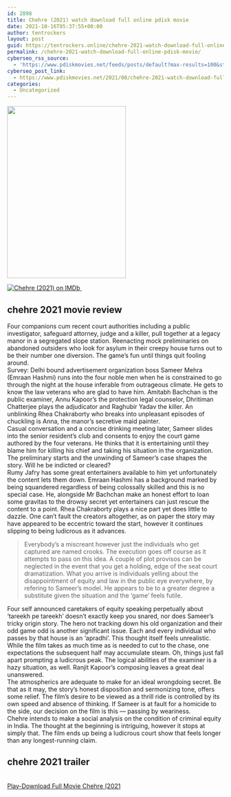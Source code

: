 ```yaml
---
id: 2898
title: Chehre (2021) watch download full online pdisk movie
date: 2021-10-16T05:37:55+00:00
author: tentrockers
layout: post
guid: https://tentrockers.online/chehre-2021-watch-download-full-online-pdisk-movie/
permalink: /chehre-2021-watch-download-full-online-pdisk-movie/
cyberseo_rss_source:
  - 'https://www.pdiskmovies.net/feeds/posts/default?max-results=100&start-index=701'
cyberseo_post_link:
  - https://www.pdiskmovies.net/2021/08/chehre-2021-watch-download-full-online.html
categories:
  - Uncategorized
---
```

<div class="separator">
  <a href="https://1.bp.blogspot.com/-PIs1vEPNkeY/YS4jt9fPlHI/AAAAAAAAaww/MQa_qYGXxbgey-Qt25_dIU4ZonXBA1wswCLcBGAsYHQ/s317/Chehre%2B%25282021%2529%2Bwatch%2Bdownload%2Bfull%2Bonline%2Bpdisk%2Bmovie.jpg"><img loading="lazy" border="0" data-original-height="317" data-original-width="219" height="400" src="https://1.bp.blogspot.com/-PIs1vEPNkeY/YS4jt9fPlHI/AAAAAAAAaww/MQa_qYGXxbgey-Qt25_dIU4ZonXBA1wswCLcBGAsYHQ/w276-h400/Chehre%2B%25282021%2529%2Bwatch%2Bdownload%2Bfull%2Bonline%2Bpdisk%2Bmovie.jpg" width="276" /></a>
</div>

<span class="imdbRatingPlugin" data-style="p2" data-title="tt10309902" data-user="ur63048952"><a href="https://www.imdb.com/title/tt10309902/?ref_=plg_rt_1"><img alt="Chehre
(2021) on IMDb" src="https://ia.media-imdb.com/images/G/01/imdb/plugins/rating/images/imdb_38x18.png" />&nbsp;</a></span>

## chehre 2021 movie review

<div>
  <div>
    Four companions cum recent court authorities including a public investigator, safeguard attorney, judge and a killer, pull together at a legacy manor in a segregated slope station. Reenacting mock preliminaries on abandoned outsiders who look for asylum in their creepy house turns out to be their number one diversion. The game&#8217;s fun until things quit fooling around.&nbsp;
  </div>
  
  <div>
    Survey: Delhi bound advertisement organization boss Sameer Mehra (Emraan Hashmi) runs into the four noble men when he is constrained to go through the night at the house inferable from outrageous climate. He gets to know the law veterans who are glad to have him. Amitabh Bachchan is the public examiner, Annu Kapoor&#8217;s the protection legal counselor, Dhritiman Chatterjee plays the adjudicator and Raghubir Yadav the killer. An unblinking Rhea Chakraborty who breaks into unpleasant episodes of chuckling is Anna, the manor&#8217;s secretive maid painter.&nbsp;
  </div>
  
  <div>
    Casual conversation and a concise drinking meeting later, Sameer slides into the senior resident&#8217;s club and consents to enjoy the court game authored by the four veterans. He thinks that it is entertaining until they blame him for killing his chief and taking his situation in the organization. The preliminary starts and the unwinding of Sameer&#8217;s case shapes the story. Will he be indicted or cleared?&nbsp;
  </div>
  
  <div>
    Rumy Jafry has some great entertainers available to him yet unfortunately the content lets them down. Emraan Hashmi has a background marked by being squandered regardless of being colossally skilled and this is no special case. He, alongside Mr Bachchan make an honest effort to loan some gravitas to the drowsy secret yet entertainers can just rescue the content to a point. Rhea Chakraborty plays a nice part yet does little to dazzle. One can&#8217;t fault the creators altogether, as on paper the story may have appeared to be eccentric toward the start, however it continues slipping to being ludicrous as it advances.&nbsp;
  </div>
  
  <div>
    <blockquote>
      <p>
        Everybody&#8217;s a miscreant however just the individuals who get captured are named crooks. The execution goes off course as it attempts to pass on this idea. A couple of plot provisos can be neglected in the event that you get a holding, edge of the seat court dramatization. What you arrive is individuals yelling about the disappointment of equity and law in the public eye everywhere, by refering to Sameer&#8217;s model. He appears to be to a greater degree a substitute given the situation and the &#8216;game&#8217; feels futile.&nbsp;
      </p>
    </blockquote>
  </div>
  
  <div>
    Four self announced caretakers of equity speaking perpetually about &#8216;tareekh pe tareekh&#8217; doesn&#8217;t exactly keep you snared, nor does Sameer&#8217;s tricky origin story. The hero not tracking down his old organization and their odd game odd is another significant issue. Each and every individual who passes by that house is an &#8216;apradhi&#8217;. This thought itself feels unrealistic. While the film takes as much time as is needed to cut to the chase, one expectations the subsequent half may accumulate steam. Oh, things just fall apart prompting a ludicrous peak. The logical abilities of the examiner is a hazy situation, as well. Ranjit Kapoor&#8217;s composing leaves a great deal unanswered.&nbsp;
  </div>
  
  <div>
    The atmospherics are adequate to make for an ideal wrongdoing secret. Be that as it may, the story&#8217;s honest disposition and sermonizing tone, offers some relief. The film&#8217;s desire to be viewed as a thrill ride is controlled by its own speed and absence of thinking. If Sameer is at fault for a homicide to the side, our decision on the film is this — passing by weariness.&nbsp;
  </div>
  
  <div>
    Chehre intends to make a social analysis on the condition of criminal equity in India. The thought at the beginning is intriguing, however it stops at simply that. The film ends up being a ludicrous court show that feels longer than any longest-running claim.
  </div>
</div>

## chehre 2021 trailer

  
<a href="https://pdisklink.com/1/bnYybWVkMDAzbG53?dn=1" onclick="window.open('https://www.cofilink.com/share-video?videoid=nv2med003lnw','popup','width=600,height=600'); return false;" target="popup" rel="noopener"><br /> Play-Download Full Movie Chehre (2021<br /> </a>